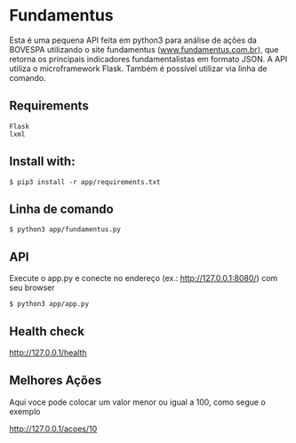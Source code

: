 # Fundamentus
Esta é uma pequena API feita em python3 para análise de ações da BOVESPA utilizando o site fundamentus (www.fundamentus.com.br), que retorna os principais indicadores fundamentalistas em formato JSON. A API utiliza o microframework Flask. Também é possível utilizar via linha de comando.

## Requirements
    Flask
    lxml
    
## Install with:
    $ pip3 install -r app/requirements.txt

## Linha de comando
    $ python3 app/fundamentus.py

## API
Execute o app.py e conecte no endereço (ex.: http://127.0.0.1:8080/) com seu browser

    $ python3 app/app.py

## Health check

http://127.0.0.1/health

## Melhores Ações

Aqui voce pode colocar um valor menor ou igual a 100, como segue o exemplo

http://127.0.0.1/acoes/10